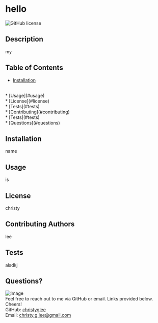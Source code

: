 
# hello

![GitHub license](https://img.shields.io/badge/license-MIT-ff69b4.svg)

## Description
my
<br>
## Table of Contents
* [Installation](#installation)
<br>
* [Usage](#usage)
<br>
* [License](#license)
<br>
* [Tests](#tests)
<br>
* [Contributing](#contributing)
<br>
* [Tests](#tests)
<br>
* [Questions](#questions)
<br>

## Installation
name
<br>
## Usage
is
<br>
## License
christy
<br>
## Contributing Authors
lee
<br>
## Tests
alsdkj
<br>
## Questions?
![Image](https://github.com/christyglee.png?size=300)
<br>
Feel free to reach out to me via GitHub or email. Links provided below. Cheers!
<br>
GitHub: [christyglee](https://github.com/christyglee)
<br>
Email: [christy.g.lee@gmail.com](mailto:christy.g.lee@gmail.com)
